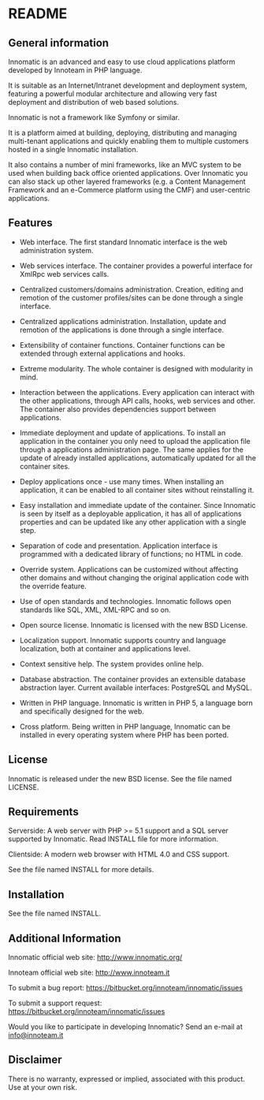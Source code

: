 README
======

General information
-------------------

Innomatic is an advanced and easy to use cloud applications platform developed
by Innoteam in PHP language.

It is suitable as an Internet/Intranet development and deployment
system, featuring a powerful modular architecture and allowing very fast
deployment and distribution of web based solutions.

Innomatic is not a framework like Symfony or similar.

It is a platform aimed at building, deploying, distributing and managing
multi-tenant applications and quickly enabling them to multiple customers
hosted in a single Innomatic installation.

It also contains a number of mini frameworks, like an MVC system to be used
when building back office oriented applications. Over Innomatic you can also
stack up other layered frameworks (e.g. a Content Management Framework and an
e-Commerce platform using the CMF) and user-centric applications.



Features
--------

- Web interface. The first standard Innomatic interface is the web
administration system.

- Web services interface. The container provides a powerful interface for
XmlRpc web services calls.

- Centralized customers/domains administration. Creation, editing and remotion
of the customer profiles/sites can be done through a single interface.

- Centralized applications administration. Installation, update and
remotion of the applications is done through a single interface.

- Extensibility of container functions. Container functions can be extended
through external applications and hooks.

- Extreme modularity. The whole container is designed with modularity in
mind.

- Interaction between the applications. Every application can interact
with the other applications, through API calls, hooks, web services and other.
The container also provides dependencies support between
applications.

- Immediate deployment and update of applications. To install an
application in the container you only need to upload the application
file through a applications administration page. The same applies for the
update of already installed applications, automatically updated for all the
container sites.

- Deploy applications once - use many times. When installing an
application, it can be enabled to all container sites without
reinstalling it.

- Easy installation and immediate update of the container. Since Innomatic
is seen by itself as a deployable application, it has all of applications
properties and can be updated like any other application with a single step.

- Separation of code and presentation. Application interface is
programmed with a dedicated library of functions; no HTML in code.

- Override system. Applications can be customized without affecting other
domains and without changing the original application code with the override
feature.

- Use of open standards and technologies. Innomatic follows open standards
like SQL, XML, XML-RPC and so on.

- Open source license. Innomatic is licensed with the new BSD License.

- Localization support. Innomatic supports country and language
localization, both at container and applications level.

- Context sensitive help. The system provides online help.

- Database abstraction. The container provides an extensible database
abstraction layer. Current available interfaces: PostgreSQL and MySQL.

- Written in PHP language. Innomatic is written in PHP 5, a language born
and specifically designed for the web.

- Cross platform. Being written in PHP language, Innomatic can be
installed in every operating system where PHP has been ported.



License
-------

Innomatic is released under the new BSD license. See the file named LICENSE.



Requirements
------------

Serverside:
    A web server with PHP >= 5.1 support and a SQL server supported by Innomatic.
    Read INSTALL file for more information.

Clientside:
    A modern web browser with HTML 4.0 and CSS support.

See the file named INSTALL for more details.



Installation
------------

See the file named INSTALL.



Additional Information
----------------------

Innomatic official web site:
     http://www.innomatic.org/

Innoteam official web site:
     http://www.innoteam.it

To submit a bug report:
    https://bitbucket.org/innoteam/innomatic/issues

To submit a support request:
    https://bitbucket.org/innoteam/innomatic/issues

Would you like to participate in developing Innomatic? Send an e-mail at
info@innoteam.it



Disclaimer
----------

There is no warranty, expressed or implied, associated with this product.
Use at your own risk.
